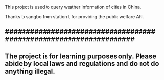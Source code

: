 This project is used to query weather information of cities in China.

Thanks to sangbo from station L for providing the public welfare API.

###################################################################
-------------------------------------------------------------------
The project is for learning purposes only. Please abide by local laws and regulations and do not do anything illegal.
-------------------------------------------------------------------
